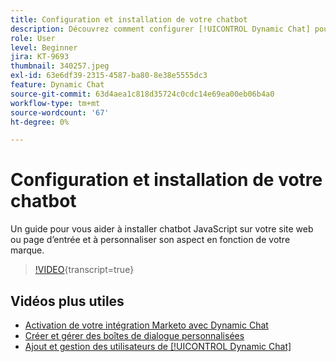 ```yaml
---
title: Configuration et installation de votre chatbot
description: Découvrez comment configurer [!UICONTROL Dynamic Chat] pour une première utilisation.
role: User
level: Beginner
jira: KT-9693
thumbnail: 340257.jpeg
exl-id: 63e6df39-2315-4587-ba80-8e38e5555dc3
feature: Dynamic Chat
source-git-commit: 63d4aea1c818d35724c0cdc14e69ea00eb06b4a0
workflow-type: tm+mt
source-wordcount: '67'
ht-degree: 0%

---
```


# Configuration et installation de votre chatbot

Un guide pour vous aider à installer chatbot JavaScript sur votre site web ou page d’entrée et à personnaliser son aspect en fonction de votre marque.

>[!VIDEO](https://video.tv.adobe.com/v/340257/?quality=12&learn=on){transcript=true}

## Vidéos plus utiles

* [Activation de votre intégration Marketo avec Dynamic Chat](marketo-integration.md)
* [Créer et gérer des boîtes de dialogue personnalisées](dialogue-management.md)
* [Ajout et gestion des utilisateurs de [!UICONTROL Dynamic Chat]](user-management.md)
